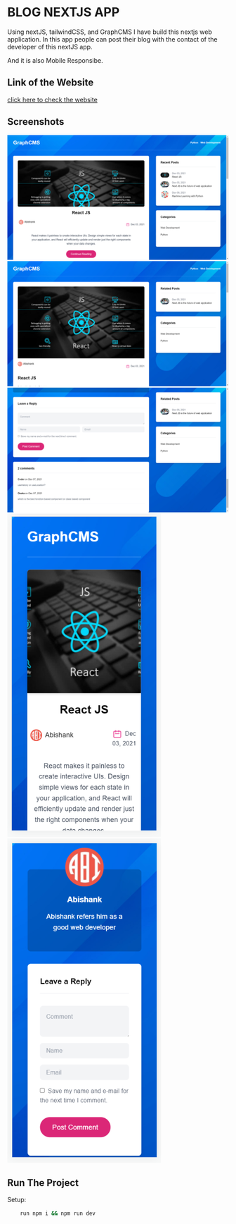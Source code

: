 
# BLOG NEXTJS APP
Using nextJS, tailwindCSS, and GraphCMS I have build this nextjs web application. In this app people can post their blog with the contact of the developer of this nextJS app.

And it is also Mobile Responsibe.


## Link of the Website
[click here to check the website](https://blog-next-js-app.vercel.app/)


## Screenshots

<img src="./screenshots/Screenshot1.png" width="700px">

<img src="./screenshots/Screenshot2.png" width="700px">

<img src="./screenshots/Screenshot3.png" width="700px">

<img src="./screenshots/Screenshot4.png" width="350px">

<img src="./screenshots/Screenshot5.png" width="350px">



## Run The Project

Setup:

```bash
    run npm i && npm run dev
```
